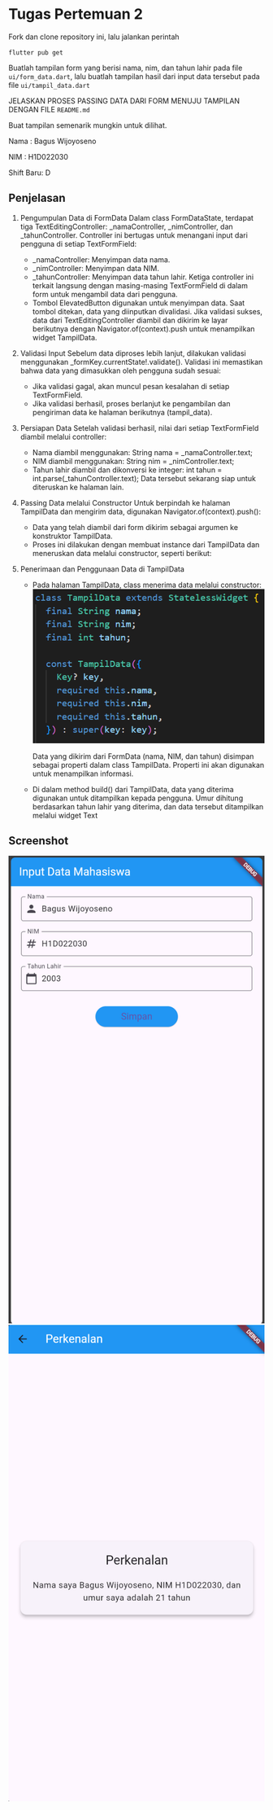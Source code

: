 # Tugas Pertemuan 2

Fork dan clone repository ini, lalu jalankan perintah 
```
flutter pub get
```
Buatlah tampilan form yang berisi nama, nim, dan tahun lahir pada file `ui/form_data.dart`, lalu buatlah tampilan hasil dari input data tersebut pada file `ui/tampil_data.dart`

JELASKAN PROSES PASSING DATA DARI FORM MENUJU TAMPILAN DENGAN FILE `README.md`

Buat tampilan semenarik mungkin untuk dilihat.


Nama : Bagus Wijoyoseno

NIM : H1D022030

Shift Baru: D

## Penjelasan
1. Pengumpulan Data di FormData
    Dalam class FormDataState, terdapat tiga TextEditingController: _namaController, _nimController, dan _tahunController. Controller ini bertugas untuk menangani input dari pengguna di setiap TextFormField:
    - _namaController: Menyimpan data nama.
    - _nimController: Menyimpan data NIM.
    - _tahunController: Menyimpan data tahun lahir.
    Ketiga controller ini terkait langsung dengan masing-masing TextFormField di dalam form untuk mengambil data dari pengguna.
    - Tombol ElevatedButton digunakan untuk menyimpan data. Saat tombol ditekan, data yang diinputkan divalidasi. Jika validasi sukses, data dari TextEditingController diambil dan dikirim ke layar berikutnya dengan Navigator.of(context).push untuk menampilkan widget TampilData.

2. Validasi Input
    Sebelum data diproses lebih lanjut, dilakukan validasi menggunakan _formKey.currentState!.validate(). Validasi ini memastikan bahwa data yang dimasukkan oleh pengguna sudah sesuai:
    - Jika validasi gagal, akan muncul pesan kesalahan di setiap TextFormField.
    - Jika validasi berhasil, proses berlanjut ke pengambilan dan pengiriman data ke halaman berikutnya (tampil_data).

3. Persiapan Data
    Setelah validasi berhasil, nilai dari setiap TextFormField diambil melalui controller:
    - Nama diambil menggunakan: String nama = _namaController.text;
    - NIM diambil menggunakan: String nim = _nimController.text;
    - Tahun lahir diambil dan dikonversi ke integer: int tahun = int.parse(_tahunController.text);
    Data tersebut sekarang siap untuk diteruskan ke halaman lain.

4. Passing Data melalui Constructor
    Untuk berpindah ke halaman TampilData dan mengirim data, digunakan Navigator.of(context).push():
    - Data yang telah diambil dari form dikirim sebagai argumen ke konstruktor TampilData.
    - Proses ini dilakukan dengan membuat instance dari TampilData dan meneruskan data melalui constructor, seperti berikut:

5. Penerimaan dan Penggunaan Data di TampilData
    - Pada halaman TampilData, class menerima data melalui constructor:
      ![Construct](construct.png)
      
      Data yang dikirim dari FormData (nama, NIM, dan tahun) disimpan sebagai properti dalam class TampilData. Properti ini akan digunakan untuk menampilkan informasi.
    - Di dalam method build() dari TampilData, data yang diterima digunakan untuk ditampilkan kepada pengguna. Umur dihitung berdasarkan tahun lahir yang diterima, dan data tersebut ditampilkan melalui widget Text
## Screenshot
![Lampiran Form](form.png)
![Lampiran Hasil](hasil.png)

